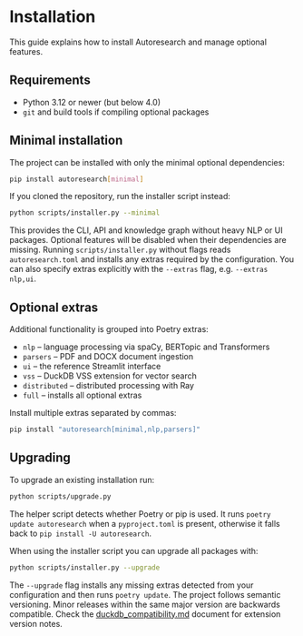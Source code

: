 # Installation

This guide explains how to install Autoresearch and manage optional features.

## Requirements

- Python 3.12 or newer (but below 4.0)
- `git` and build tools if compiling optional packages

## Minimal installation

The project can be installed with only the minimal optional dependencies:

```bash
pip install autoresearch[minimal]
```

If you cloned the repository, run the installer script instead:

```bash
python scripts/installer.py --minimal
```

This provides the CLI, API and knowledge graph without heavy NLP or UI packages.
Optional features will be disabled when their dependencies are missing.
Running ``scripts/installer.py`` without flags reads ``autoresearch.toml`` and
installs any extras required by the configuration. You can also specify extras
explicitly with the ``--extras`` flag, e.g. ``--extras nlp,ui``.

## Optional extras

Additional functionality is grouped into Poetry extras:

- `nlp` – language processing via spaCy, BERTopic and Transformers
- `parsers` – PDF and DOCX document ingestion
- `ui` – the reference Streamlit interface
- `vss` – DuckDB VSS extension for vector search
- `distributed` – distributed processing with Ray
- `full` – installs all optional extras

Install multiple extras separated by commas:

```bash
pip install "autoresearch[minimal,nlp,parsers]"
```

## Upgrading

To upgrade an existing installation run:

```bash
python scripts/upgrade.py
```

The helper script detects whether Poetry or pip is used. It runs
`poetry update autoresearch` when a `pyproject.toml` is present,
otherwise it falls back to `pip install -U autoresearch`.

When using the installer script you can upgrade all packages with:

```bash
python scripts/installer.py --upgrade
```

The ``--upgrade`` flag installs any missing extras detected from your
configuration and then runs ``poetry update``. The project follows
semantic versioning. Minor releases within the same major version are
backwards compatible. Check the
[duckdb_compatibility.md](duckdb_compatibility.md) document for extension
version notes.

